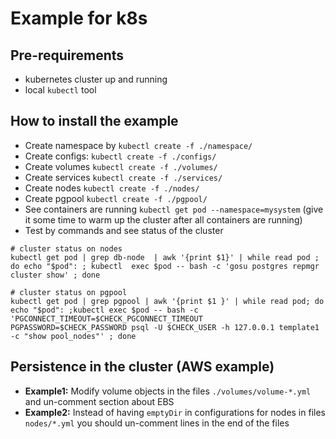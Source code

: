 # Example for k8s
## Pre-requirements

* kubernetes cluster up and running
* local `kubectl` tool

## How to install the example

* Create namespace by `kubectl create -f ./namespace/`
* Create configs: `kubectl create -f ./configs/`
* Create volumes `kubectl create -f ./volumes/`
* Create services `kubectl create -f ./services/`
* Create nodes `kubectl create -f ./nodes/`
* Create pgpool `kubectl create -f ./pgpool/`
* See containers are running `kubectl get pod --namespace=mysystem` (give it some time to warm up the cluster after all containers are running)
* Test by commands and see status of the cluster

```
# cluster status on nodes
kubectl get pod | grep db-node  | awk '{print $1}' | while read pod ; do echo "$pod": ; kubectl  exec $pod -- bash -c 'gosu postgres repmgr cluster show' ; done

# cluster status on pgpool
kubectl get pod | grep pgpool | awk '{print $1 }' | while read pod; do echo "$pod": ;kubectl exec $pod -- bash -c 'PGCONNECT_TIMEOUT=$CHECK_PGCONNECT_TIMEOUT  PGPASSWORD=$CHECK_PASSWORD psql -U $CHECK_USER -h 127.0.0.1 template1 -c "show pool_nodes"' ; done
```

## Persistence in the cluster (AWS example)

* **Example1:** Modify volume objects in the files `./volumes/volume-*.yml` and un-comment section about EBS
* **Example2:** Instead of having `emptyDir` in configurations for nodes in files `nodes/*.yml` you should un-comment lines in the end of the files
